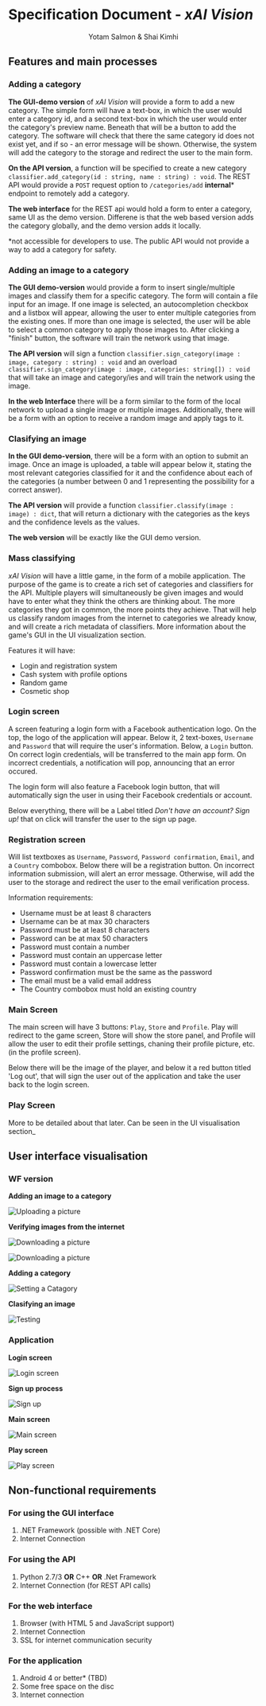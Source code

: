 # Specification Document - _xAI Vision_ #
<center>Yotam Salmon &amp; Shai Kimhi</center>

## Features and main processes ##

### Adding a category ###

**The GUI-demo version** of *xAI Vision* will provide a form to add a new category. The simple form will have a text-box, in which the user would enter a category id, and a second text-box in which the user would enter the category's preview name. Beneath that will be a button to add the category. The software will check that there the same category id does not exist yet, and if so - an error message will be shown. Otherwise, the system will add the category to the storage and redirect the user to the main form.

**On the API version**, a function will be specified to create a new category `classifier.add_category(id : string, name : string) : void`. The REST API would provide a `POST` request option to  `/categories/add` **internal*** endpoint to remotely add a category.

**The web interface** for the REST api would hold a form to enter a category, same UI as the demo version. Differene is that the web based version adds the category globally, and the demo version adds it locally.

*not accessible for developers to use. The public API would not provide a way to add a category for safety.

### Adding an image to a category ###

**The GUI demo-version** would provide a form to insert single/multiple images and classify them for a specific category. The form will contain a file input for an image.
If one image is selected, an autocompletion checkbox and a listbox will appear, allowing the user to enter multiple categories from the existing ones. If more than one image is selected,
the user will be able to select a common category to apply those images to. After clicking a "finish" button, the software will train the network using that image.

**The API version** will sign a function `classifier.sign_category(image : image, category : string) : void` and an overload `classifier.sign_category(image : image, categories: string[]) : void` that will take an image and category/ies and will train the network using the image.

**In the web Interface** there will be a form similar to the form of the local network to upload a single image or multiple images. Additionally, there will be a form with an option to receive a random image and apply tags to it. 

### Clasifying an image ###

**In the GUI demo-version**, there will be a form with an option to submit an image. Once an image is uploaded, a table will appear below it, stating the most relevant categories classified for it and the confidence about each of the categories (a number between 0 and 1 representing the possibility for a correct answer).

**The API version** will provide a function `classifier.classify(image : image) : dict`, that will return a dictionary with the categories as the keys and the confidence levels as the values.

**The web version** will be exactly like the GUI demo version.

### Mass classifying ###

_xAI Vision_ will have a little game, in the form of a mobile application. The purpose of the game is to create a rich set of categories and classifiers for the API. Multiple players will simultaneously be given images and would have to enter what they think the others are thinking about. The more categories they got in common, the more points they achieve. That will help us classify random images from the internet to categories we already know, and will create a rich metadata of classifiers. More information about the game's GUI in the UI visualization section.

Features it will have:
+ Login and registration system
+ Cash system with profile options
+ Random game
+ Cosmetic shop

### Login screen ###

A screen featuring a login form with a Facebook authentication logo. On the top, the logo of the application will appear. Below it, 2 text-boxes, `Username` and `Password` that will require the user's information. Below, a `Login` button. On correct login credentials, will be transferred to the main app form. On incorrect credentials, a notification will pop, announcing that an error occured. 

The login form will also feature a Facebook login button, that will automatically sign the user in using their Facebook credentials or account.

Below everything, there will be a Label titled _Don't have an account? Sign up!_ that on click will transfer the user to the sign up page.

### Registration screen ###

Will list textboxes as `Username`, `Password`, `Password confirmation`, `Email`, and a `Country` combobox. Below there will be a registration button. On incorrect information submission, will alert an error message. Otherwise, will add the user to the storage and redirect the user to the email verification process.

Information requirements: 
+ Username must be at least 8 characters
+ Username can be at max 30 characters
+ Password must be at least 8 characters
+ Password can be at max 50 characters
+ Password must contain a number
+ Password must contain an uppercase letter
+ Password must contain a lowercase letter
+ Password confirmation must be the same as the password
+ The email must be a valid email address
+ The Country combobox must hold an existing country

### Main Screen ###

The main screen will have 3 buttons: `Play`, `Store` and `Profile`. Play will redirect to the game screen, Store will show the store panel, and Profile will allow the user to edit their profile settings, chaning their profile picture, etc. (in the profile screen).

Below there will be the image of the player, and below it a red button titled 'Log out', that will sign the user out of the application and take the user back to the login screen.

### Play Screen ###

More to be detailed about that later. Can be seen in the UI visualisation section_


## User interface visualisation ##

### WF version ###

**Adding an image to a category**

![Uploading a picture](https://github.com/yotam180/xAI/blob/master/docs/xAI%20Vision/images/Uploading%20Picture.PNG?raw=true)


**Verifying images from the internet**

![Downloading a picture](https://github.com/yotam180/xAI/blob/master/docs/xAI%20Vision/images/Download1.PNG?raw=true)

![Downloading a picture](https://github.com/yotam180/xAI/blob/master/docs/xAI%20Vision/images/Download2.PNG?raw=true)

**Adding a category**

![Setting a Catagory](https://github.com/yotam180/xAI/blob/master/docs/xAI%20Vision/images/AddCatagory.PNG?raw=true)

**Clasifying an image**

![Testing](https://github.com/yotam180/xAI/blob/master/docs/xAI%20Vision/images/Test.PNG?raw=true)

### Application ###

**Login screen**

![Login screen](https://raw.githubusercontent.com/yotam180/xAI/master/docs/xAI%20Vision/images/first_form.png)

**Sign up process**

![Sign up](https://raw.githubusercontent.com/yotam180/xAI/master/docs/xAI%20Vision/images/signup.png)

**Main screen**

![Main screen](https://raw.githubusercontent.com/yotam180/xAI/master/docs/xAI%20Vision/images/main_form.png)

**Play screen**

![Play screen](https://raw.githubusercontent.com/yotam180/xAI/master/docs/xAI%20Vision/images/play.png)

## Non-functional requirements ##

### For using the GUI interface ###

1. .NET Framework (possible with .NET Core)
2. Internet Connection

### For using the API ###

1. Python 2.7/3 **OR** C++ **OR** .Net Framework
2. Internet Connection (for REST API calls)

### For the web interface ###

1. Browser (with HTML 5 and JavaScript support)
2. Internet Connection
3. SSL for internet communication security

### For the application ###

1. Android 4 or better* (TBD)
2. Some free space on the disc
3. Internet connection